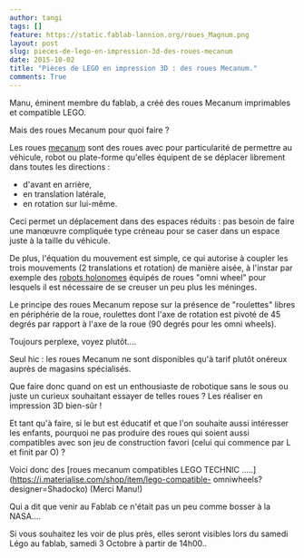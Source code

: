 ```yaml
---
author: tangi
tags: []
feature: https://static.fablab-lannion.org/roues_Magnum.png
layout: post
slug: pieces-de-lego-en-impression-3d-des-roues-mecanum
date: 2015-10-02
title: "Pièces de LEGO en impression 3D : des roues Mecanum."
comments: True
---
```

Manu, éminent membre du fablab, a créé des roues Mecanum imprimables et
compatible LEGO.

Mais des roues Mecanum pour quoi faire ?

Les roues [mecanum](https://fr.wikipedia.org/wiki/Roue_mecanum) sont des roues
avec pour particularité de permettre au véhicule, robot ou plate-forme
qu'elles équipent de se déplacer librement dans toutes les directions :

  * d'avant en arrière,
  * en translation latérale,
  * en rotation sur lui-même.

Ceci permet un déplacement dans des espaces réduits : pas besoin de faire une
manœuvre compliquée type créneau pour se caser dans un espace juste à la
taille du véhicule.

De plus, l'équation du mouvement est simple, ce qui autorise à coupler les
trois mouvements (2 translations et rotation) de manière aisée, à l'instar par
exemple des [robots holonomes](https://fr.wikipedia.org/wiki/Roue_holonome)
équipés de roues "omni wheel" pour lesquels il est nécessaire de se creuser un
peu plus les méninges.

Le principe des roues Mecanum repose sur la présence de "roulettes" libres en
périphérie de la roue, roulettes dont l'axe de rotation est pivoté de 45
degrés par rapport à l'axe de la roue (90 degrés pour les omni wheels).

Toujours perplexe, voyez plutôt….

Seul hic : les roues Mecanum ne sont disponibles qu'à tarif plutôt onéreux
auprès de magasins spécialisés.

Que faire donc quand on est un enthousiaste de robotique sans le sous ou juste
un curieux souhaitant essayer de telles roues ? Les réaliser en impression 3D
bien-sûr !

Et tant qu'à faire, si le but est éducatif et que l'on souhaite aussi
intéresser les enfants, pourquoi ne pas produire des roues qui soient aussi
compatibles avec son jeu de construction favori (celui qui commence par L et
finit par O) ?

Voici donc des [roues mecanum compatibles LEGO TECHNIC
…..](https://i.materialise.com/shop/item/lego-compatible-
omniwheels?designer=Shadocko) (Merci Manu!)

Qui a dit que venir au Fablab ce n'était pas un peu comme bosser à la NASA….

Si vous souhaitez les voir de plus près, elles seront visibles lors du samedi
Légo au fablab, samedi 3 Octobre à partir de 14h00..


